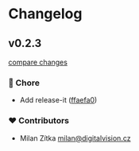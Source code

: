 # Changelog


## v0.2.3

[compare changes](https://github.com/digitalvisioncz/web-components/compare/v0.2.2...v0.2.3)

### 🏡 Chore

- Add release-it ([ffaefa0](https://github.com/digitalvisioncz/web-components/commit/ffaefa0))

### ❤️ Contributors

- Milan Zítka <milan@digitalvision.cz>

